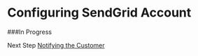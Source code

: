 # Configuring SendGrid Account

###In Progress

Next Step [Notifying the Customer](NotifyingtheCustomer.md)


